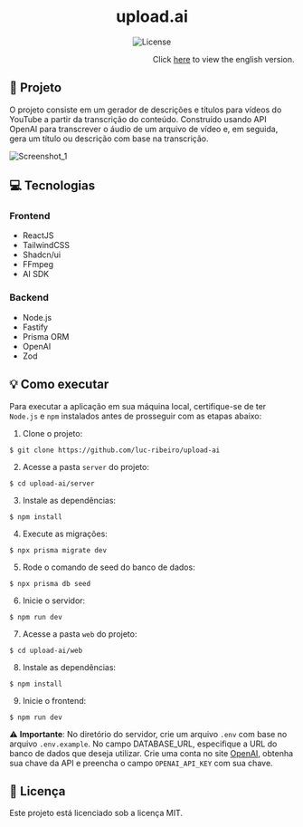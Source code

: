 <h1 align="center" style="text-align: center;">
  upload.ai
</h1>

<p align="center">
  <img alt="License" src="https://img.shields.io/static/v1?label=license&message=MIT&color=49AA26&labelColor=000000">
</p>

<div align="right">
    Click <a href="https://github.com/luc-ribeiro/upload-ai/blob/main/README.md">here</a> to view the english version.
</div>

<h2 id="project">📁 Projeto</h2>

O projeto consiste em um gerador de descrições e títulos para vídeos do YouTube a partir da transcrição do conteúdo.
Construído usando API OpenAI para transcrever o áudio de um arquivo de vídeo e, em seguida, gera um título ou descrição com base na transcrição.

![Screenshot_1](https://github.com/luc-ribeiro/upload-ai/assets/69688077/ba00dbc0-ec3e-4bf9-bd0c-4e6a4e48d4bd)

<h2 id="technologies">💻 Tecnologias</h2>

### Frontend

- ReactJS
- TailwindCSS
- Shadcn/ui
- FFmpeg
- AI SDK

### Backend

- Node.js
- Fastify
- Prisma ORM
- OpenAI
- Zod

<h2 id="usage">💡 Como executar</h2>

Para executar a aplicação em sua máquina local, certifique-se de ter `Node.js` e `npm` instalados antes de prosseguir com as etapas abaixo:

1. Clone o projeto:

```
$ git clone https://github.com/luc-ribeiro/upload-ai
```

2. Acesse a pasta `server` do projeto:

```
$ cd upload-ai/server
```

3. Instale as dependências:

```
$ npm install
```

4. Execute as migrações:

```
$ npx prisma migrate dev
```

5. Rode o comando de seed do banco de dados:

```
$ npx prisma db seed
```

6. Inicie o servidor:

```
$ npm run dev
```

7. Acesse a pasta `web` do projeto:

```
$ cd upload-ai/web
```

8. Instale as dependências:

```
$ npm install
```

9. Inicie o frontend:

```
$ npm run dev
```

⚠️ **Importante**: No diretório do servidor, crie um arquivo `.env` com base no arquivo `.env.example`. No campo DATABASE_URL, especifique a URL do banco de dados que deseja utilizar. Crie uma conta no site [OpenAI](https://openai.com/), obtenha sua chave da API e preencha o campo `OPENAI_API_KEY` com sua chave.

<h2 id="license">📝 Licença</h2>

Este projeto está licenciado sob a licença MIT.
